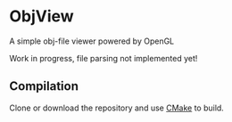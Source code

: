 # ObjView
A simple obj-file viewer powered by OpenGL

Work in progress, file parsing not implemented yet!


## Compilation
Clone or download the repository and use [CMake](https://cmake.org/) to build.